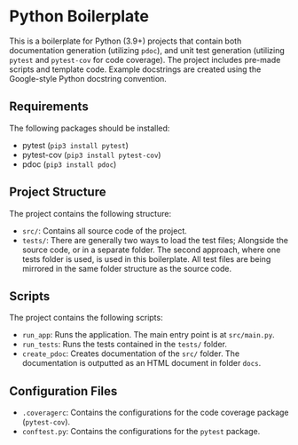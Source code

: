 # Python Boilerplate

This is a boilerplate for Python (3.9+) projects that contain both documentation generation (utilizing `pdoc`), and unit test generation (utilizing `pytest` and `pytest-cov` for code coverage). The project includes pre-made scripts and template code. Example docstrings are created using the Google-style Python docstring convention.

## Requirements

The following packages should be installed:

- pytest (`pip3 install pytest`)
- pytest-cov (`pip3 install pytest-cov`)
- pdoc  (`pip3 install pdoc`)

## Project Structure

The project contains the following structure:
- `src/`: Contains all source code of the project.
- `tests/`: There are generally two ways to load the test files; Alongside the source code, or in a separate folder. The second approach, where one tests folder is used, is used in this boilerplate. All test files are being mirrored in the same folder structure as the source code.

## Scripts

The project contains the following scripts:
- `run_app`: Runs the application. The main entry point is at `src/main.py`.
- `run_tests`: Runs the tests contained in the `tests/` folder.
- `create_pdoc`: Creates documentation of the `src/` folder. The documentation is outputted as an HTML document in folder `docs`.

## Configuration Files

- `.coveragerc`: Contains the configurations for the code coverage package (`pytest-cov`).
- `conftest.py`: Contains the configurations for the `pytest` package.